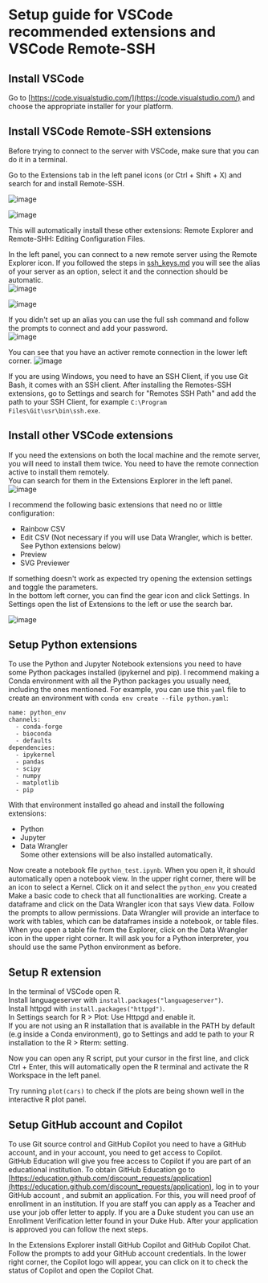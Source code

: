 # Setup guide for VSCode recommended extensions and VSCode Remote-SSH

## Install VSCode

Go to [https://code.visualstudio.com/](https://code.visualstudio.com/) and choose the appropriate installer for your platform.

## Install VSCode Remote-SSH extensions

Before trying to connect to the server with VSCode, make sure that you can do it in a terminal.  

Go to the Extensions tab in the left panel icons (or Ctrl + Shift + X) and search for and install Remote-SSH. 

![image](https://github.com/user-attachments/assets/8fbf78b1-4a63-4394-a4c3-6da40ec16565)

![image](https://github.com/user-attachments/assets/5a27453a-0b36-4c1e-a281-b2400700046f)

This will automatically install these other extensions: Remote Explorer and Remote-SHH: Editing Configuration Files.  

In the left panel, you can connect to a new remote server using the Remote Explorer icon. If you followed the steps in [ssh_keys.md](https://github.com/magwenelab/CodeStarterKit/blob/main/ssh_keys.md) 
you will see the alias of your server as an option, select it and the connection should be automatic.  
![image](https://github.com/user-attachments/assets/218ff023-316e-4252-829a-e44af1c5fc3c)

![image](https://github.com/user-attachments/assets/d5cf0863-0f43-4677-9a58-4a8f837b6c46)

If you didn't set up an alias you can use the full ssh command and follow the prompts to connect and add your password.  
![image](https://github.com/user-attachments/assets/f68fc0c7-f23c-4d2f-af87-5cbd5c4519b6)

You can see that you have an activer remote connection in the lower left corner. 
![image](https://github.com/user-attachments/assets/b0eba5e3-8754-4bad-99c5-290da6c98f92)


If you are using Windows, you need to have an SSH Client, if you use Git Bash, it comes with an SSH client. After installing the Remotes-SSH extensions, 
go to Settings and search for "Remotes SSH Path" and add the path to your SSH Client, for example `C:\Program Files\Git\usr\bin\ssh.exe`.  

## Install other VSCode extensions

If you need the extensions on both the local machine and the remote server, you will need to install them twice. 
You need to have the remote connection active to install them remotely.    
You can search for them in the Extensions Explorer in the left panel.
![image](https://github.com/user-attachments/assets/a3d2e118-602b-44b3-b6e2-8e83db2c8481)

I recommend the following basic extensions that need no or little configuration:  

* Rainbow CSV
* Edit CSV (Not necessary if you will use Data Wrangler, which is better. See Python extensions below)  
* Preview  
* SVG Previewer

If something doesn't work as expected try opening the extension settings and toggle the parameters.  
In the bottom left corner, you can find the gear icon and click Settings. In Settings open the list of Extensions to the left 
or use the search bar.

![image](https://github.com/user-attachments/assets/7bc1c20f-de7c-4eda-816c-dd2ec7435ba4)


## Setup Python extensions

To use the Python and Jupyter Notebook extensions you need to have some Python packages installed (ipykernel and pip). 
I recommend making a Conda environment with all the Python packages you usually need, including the ones mentioned. 
For example, you can use this `yaml` file to create an environment with `conda env create --file python.yaml`:
```
name: python_env
channels:
  - conda-forge
  - bioconda
  - defaults
dependencies:
  - ipykernel
  - pandas
  - scipy
  - numpy
  - matplotlib
  - pip
```

With that environment installed go ahead and install the following extensions:
* Python  
* Jupyter  
* Data Wrangler  
Some other extensions will be also installed automatically.

Now create a notebook file `python_test.ipynb`. When you open it, it should automatically open a notebook view.
In the upper right corner, there will be an icon to select a Kernel. Click on it and select the `python_env` you created 
Make a basic code to check that all functionalities are working. Create a dataframe and click on the Data Wrangler icon 
that says View data. Follow the prompts to allow permissions. 
Data Wrangler will provide an interface to work with tables, which can be dataframes inside a notebook, or table files. 
When you open a table file from the Explorer, click on the Data Wrangler icon in the upper right corner. It will ask you for a
Python interpreter, you should use the same Python environment as before. 

## Setup R extension

In the terminal of VSCode open R.  
Install languageserver with `install.packages("languageserver")`.  
Install httpgd with `install.packages("httpgd")`.   
In Settings search for R > Plot: Use Httpgd and enable it.  
If you are not using an R installation that is available in the PATH by default (e.g inside a Conda environment), go to 
Settings and add te path to your R installation to the R > Rterm:<OS> setting.

Now you can open any R script, put your cursor in the first line, and click Ctrl + Enter, 
this will automatically open the R terminal and activate the R Workspace in the left panel.  

Try running `plot(cars)` to check if the plots are being shown well in the interactive R plot panel.  


## Setup GitHub account and Copilot

To use Git source control and GitHub Copilot you need to have a GitHub account, and in your account, you need to get access to Copilot.  
GitHub Education will give you free access to Copilot if you are part of an educational institution. To obtain GitHub Education go to 
[https://education.github.com/discount_requests/application](https://education.github.com/discount_requests/application), log in to your GitHub account , 
and submit an application. For this, you will need proof of enrollment in an institution. If you are staff you can apply as a Teacher and use your job offer letter to apply. 
If you are a Duke student you can use an Enrollment Verification letter found in your Duke Hub. 
After your application is approved you can follow the next steps.  

In the Extensions Explorer install GitHub Copilot and GitHub Copilot Chat. Follow the prompts to add your GitHub account credentials. 
In the lower right corner, the Copilot logo will appear, you can click on it to check the status of Copilot and open the Copilot Chat.  



